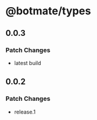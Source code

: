 # @botmate/types

## 0.0.3

### Patch Changes

- latest build

## 0.0.2

### Patch Changes

- release.1
